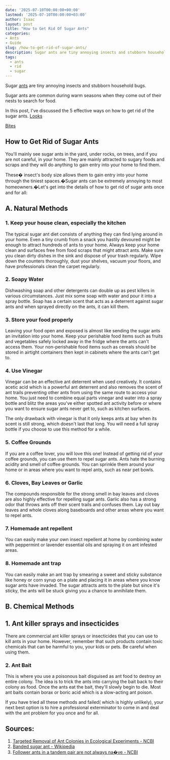 ```yaml
---
date: '2025-07-10T00:00:00+00:00'
lastmod: '2025-07-10T00:00:00+03:00'
author: Isaac
layout: post
title: "How to Get Rid Of Sugar Ants"
categories:
- Ants
- Guide
slug: /how-to-get-rid-of-sugar-ants/
description: Sugar ants are tiny annoying insects and stubborn household bugs.
tags: 
  - ants
  - rid
  - sugar
---
```

Sugar [ants](/posts/how-to-get-rid-of-ants-in-car/) are tiny annoying insects and stubborn household bugs.

Sugar ants are common during warm seasons when they come out of their nests to search for food.

In this post, I've discussed the 5 effective ways on how to get rid of the sugar ants.
[Looks](https://pestpolicy.com/what-do-sugar-ants-look-like/)

[Bites](https://pestpolicy.com/do-sugar-ants-bite/)
## How to Get Rid of Sugar Ants
You'll mainly see sugar ants in the yard, under rocks, on trees, and if you are not careful, in your home. They are mainly attracted to sugary foods and scraps and they will do anything to gain entry into your home to find them.

These� insect's body size allows them to gain entry into your home through the tiniest spaces.�Sugar ants can be extremely annoying to most homeowners.�Let's get into the details of how to get rid of sugar ants once and for all:
## A. Natural Methods
### 1. Keep your house clean, especially the kitchen
The typical sugar ant diet consists of anything they can find lying around in your home. Even a tiny crumb from a snack you hastily devoured might be enough to attract hundreds of ants to your home. Always keep your home clean and surfaces free from food scraps that might attract ants. Make sure you clean dirty dishes in the sink and dispose of your trash regularly. Wipe down the counters thoroughly, dust your shelves, vacuum your floors, and have professionals clean the carpet regularly.
### 2. Soapy Water
Dishwashing soap and other detergents can double up as pest killers in various circumstances. Just mix some soap with water and pour it into a spray bottle. Soap has a certain scent that acts as a deterrent against sugar ants and when sprayed directly on the ants, it can kill them.
### 3. Store your food properly
Leaving your food open and exposed is almost like sending the sugar ants an invitation into your home. Keep your perishable food items such as fruits and vegetables safely locked away in the fridge where the ants can't access them. Your non-perishable food items such as cereals should be stored in airtight containers then kept in cabinets where the ants can't get to.
### 4. Use Vinegar
Vinegar can be an effective ant deterrent when used creatively. It contains acetic acid which is a powerful ant deterrent and also removes the scent of ant trails preventing other ants from using the same route to access your home. You just need to combine equal parts vinegar and water into a spray bottle and blitz the areas you've either spotted ant activity before or where you want to ensure sugar ants never get to, such as kitchen surfaces.

The only drawback with vinegar is that it only keeps ants at bay when its scent is still strong, which doesn't last that long. You will need a full spray bottle if you choose to use this method for a while.
### 5. Coffee Grounds
If you are a coffee lover, you will love this one! Instead of getting rid of your coffee grounds, you can use them to repel sugar ants. Ants hate the burning acidity and smell of coffee grounds. You can sprinkle them around your home or in areas where you want to repel ants, such as near pet bowls.
### 6. Cloves, Bay Leaves or Garlic
The compounds responsible for the strong smell in bay leaves and cloves are also highly effective for repelling sugar ants. Garlic also has a strong odor that throws ants off their scent trails and confuses them. Lay out bay leaves and whole cloves along baseboards and other areas where you want to repel ants.
### 7. Homemade ant repellent
You can easily make your own insect repellent at home by combining water with peppermint or lavender essential oils and spraying it on ant infested areas.
### 8. Homemade ant trap
You can easily make an ant trap by smearing a sweet and sticky substance like honey or corn syrup on a plate and placing it in areas where you know sugar ants have invaded. The sugar attracts ants to the plate but since it's sticky, the ants will be stuck giving you a chance to annihilate them.
## B. Chemical Methods
## 1. Ant killer sprays and insecticides
There are commercial ant killer sprays or insecticides that you can use to kill ants in your home. However, remember that such products contain toxic chemicals that can be harmful to you, your kids or pets. Be careful when using them.
### 2. Ant Bait
This is where you use a poisonous bait disguised as ant food to destroy an entire colony. The idea is to trick the ants into carrying the bait back to their colony as food. Once the ants eat the bait, they'll slowly begin to die. Most ant baits contain borax or boric acid which is a slow-acting ant poison.

If you have tried all these methods and failed( which is highly unlikely), your next best option is to hire a professional exterminator to come in and deal with the ant problem for you once and for all.
## Sources:
1. [Targeted Removal of Ant Colonies in Ecological Experiments - NCBI](https://www.ncbi.nlm.nih.gov/pmc/articles/PMC2999503/)
2. [Banded sugar ant - Wikipedia](https://en.wikipedia.org/wiki/Banded_sugar_ant)
3. [Follower ants in a tandem pair are not always na�ve - NCBI](https://www.ncbi.nlm.nih.gov/pmc/articles/PMC4448225/)
